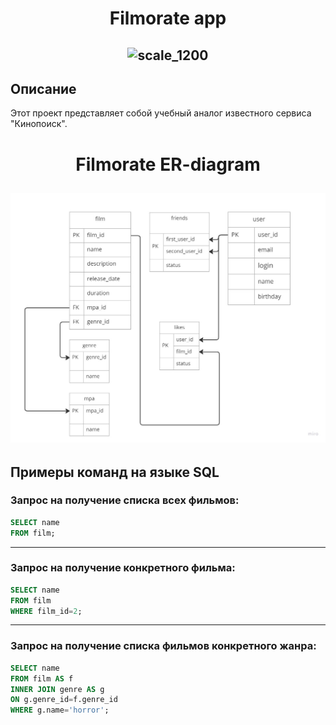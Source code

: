 <h1 align="center">Filmorate app</h1>

<h2 align="center">
  
![scale_1200](https://free-png.ru/wp-content/uploads/2021/12/free-png.ru-170-340x227.png)
  
</h2>

## Описание
Этот проект представляет собой учебный аналог известного сервиса "Кинопоиск".

<h1 align="center">Filmorate ER-diagram</h1>
<h2 align="center">

![Filmorate scheme](https://github.com/drKonarev/java-filmorate/blob/main/assets/images/Filmorate%20scheme.jpg)

</h2>




## Примеры команд на языке SQL
### Запрос на получение списка всех фильмов:

```sql
SELECT name
FROM film;
```
__________________________________________
### Запрос на получение конкретного фильма:

```sql
SELECT name
FROM film
WHERE film_id=2;
```
____________________________________________________
### Запрос на получение списка фильмов конкретного жанра:

```sql
SELECT name
FROM film AS f
INNER JOIN genre AS g 
ON g.genre_id=f.genre_id
WHERE g.name='horror';
```
